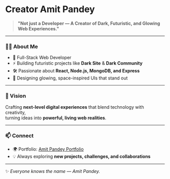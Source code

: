 # Creator Amit Pandey 

> **"Not just a Developer — A Creator of Dark, Futuristic, and Glowing Web Experiences."**

---

### 👨‍💻 About Me  
- 🌌 Full-Stack Web Developer  
- ⚡ Building futuristic projects like **Dark Site** & **Dark Community**  
- 🛠️ Passionate about **React, Node.js, MongoDB, and Express**  
- 🎨 Designing glowing, space-inspired UIs that stand out  

---

### 🌟 Vision  
Crafting **next-level digital experiences** that blend technology with creativity,  
turning ideas into **powerful, living web realities**.  

---

### 📫 Connect  
- 🌍 Portfolio: [Amit Pandey Portfolio](https://www.amitpandey.site/)  
- 💡 Always exploring **new projects, challenges, and collaborations**  

---
✨ *Everyone knows the name — Amit Pandey.*  
